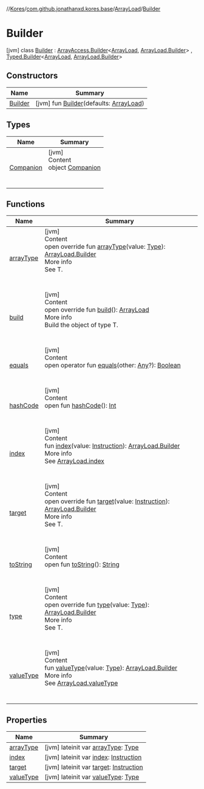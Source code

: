 //[Kores](../../../index.md)/[com.github.jonathanxd.kores.base](../../index.md)/[ArrayLoad](../index.md)/[Builder](index.md)



# Builder  
 [jvm] class [Builder](index.md) : [ArrayAccess.Builder](../../-array-access/-builder/index.md)<[ArrayLoad](../index.md), [ArrayLoad.Builder](index.md)> , [Typed.Builder](../../-typed/-builder/index.md)<[ArrayLoad](../index.md), [ArrayLoad.Builder](index.md)>    


## Constructors  
  
|  Name|  Summary| 
|---|---|
| <a name="com.github.jonathanxd.kores.base/ArrayLoad.Builder/Builder/#com.github.jonathanxd.kores.base.ArrayLoad/PointingToDeclaration/"></a>[Builder](-builder.md)| <a name="com.github.jonathanxd.kores.base/ArrayLoad.Builder/Builder/#com.github.jonathanxd.kores.base.ArrayLoad/PointingToDeclaration/"></a> [jvm] fun [Builder](-builder.md)(defaults: [ArrayLoad](../index.md))   <br>


## Types  
  
|  Name|  Summary| 
|---|---|
| <a name="com.github.jonathanxd.kores.base/ArrayLoad.Builder.Companion///PointingToDeclaration/"></a>[Companion](-companion/index.md)| <a name="com.github.jonathanxd.kores.base/ArrayLoad.Builder.Companion///PointingToDeclaration/"></a>[jvm]  <br>Content  <br>object [Companion](-companion/index.md)  <br><br><br>


## Functions  
  
|  Name|  Summary| 
|---|---|
| <a name="com.github.jonathanxd.kores.base/ArrayLoad.Builder/arrayType/#java.lang.reflect.Type/PointingToDeclaration/"></a>[arrayType](array-type.md)| <a name="com.github.jonathanxd.kores.base/ArrayLoad.Builder/arrayType/#java.lang.reflect.Type/PointingToDeclaration/"></a>[jvm]  <br>Content  <br>open override fun [arrayType](array-type.md)(value: [Type](https://docs.oracle.com/javase/8/docs/api/java/lang/reflect/Type.html)): [ArrayLoad.Builder](index.md)  <br>More info  <br>See T.  <br><br><br>
| <a name="com.github.jonathanxd.kores.base/ArrayLoad.Builder/build/#/PointingToDeclaration/"></a>[build](build.md)| <a name="com.github.jonathanxd.kores.base/ArrayLoad.Builder/build/#/PointingToDeclaration/"></a>[jvm]  <br>Content  <br>open override fun [build](build.md)(): [ArrayLoad](../index.md)  <br>More info  <br>Build the object of type T.  <br><br><br>
| <a name="kotlin/Any/equals/#kotlin.Any?/PointingToDeclaration/"></a>[equals](../../../com.github.jonathanxd.kores.util/-simple-resolver/index.md#%5Bkotlin%2FAny%2Fequals%2F%23kotlin.Any%3F%2FPointingToDeclaration%2F%5D%2FFunctions%2F-1211764316)| <a name="kotlin/Any/equals/#kotlin.Any?/PointingToDeclaration/"></a>[jvm]  <br>Content  <br>open operator fun [equals](../../../com.github.jonathanxd.kores.util/-simple-resolver/index.md#%5Bkotlin%2FAny%2Fequals%2F%23kotlin.Any%3F%2FPointingToDeclaration%2F%5D%2FFunctions%2F-1211764316)(other: [Any](https://kotlinlang.org/api/latest/jvm/stdlib/kotlin/-any/index.html)?): [Boolean](https://kotlinlang.org/api/latest/jvm/stdlib/kotlin/-boolean/index.html)  <br><br><br>
| <a name="kotlin/Any/hashCode/#/PointingToDeclaration/"></a>[hashCode](../../../com.github.jonathanxd.kores.util/-simple-resolver/index.md#%5Bkotlin%2FAny%2FhashCode%2F%23%2FPointingToDeclaration%2F%5D%2FFunctions%2F-1211764316)| <a name="kotlin/Any/hashCode/#/PointingToDeclaration/"></a>[jvm]  <br>Content  <br>open fun [hashCode](../../../com.github.jonathanxd.kores.util/-simple-resolver/index.md#%5Bkotlin%2FAny%2FhashCode%2F%23%2FPointingToDeclaration%2F%5D%2FFunctions%2F-1211764316)(): [Int](https://kotlinlang.org/api/latest/jvm/stdlib/kotlin/-int/index.html)  <br><br><br>
| <a name="com.github.jonathanxd.kores.base/ArrayLoad.Builder/index/#com.github.jonathanxd.kores.Instruction/PointingToDeclaration/"></a>[index](--index--.md)| <a name="com.github.jonathanxd.kores.base/ArrayLoad.Builder/index/#com.github.jonathanxd.kores.Instruction/PointingToDeclaration/"></a>[jvm]  <br>Content  <br>fun [index](--index--.md)(value: [Instruction](../../../com.github.jonathanxd.kores/-instruction/index.md)): [ArrayLoad.Builder](index.md)  <br>More info  <br>See [ArrayLoad.index](../--index--.md)  <br><br><br>
| <a name="com.github.jonathanxd.kores.base/ArrayLoad.Builder/target/#com.github.jonathanxd.kores.Instruction/PointingToDeclaration/"></a>[target](target.md)| <a name="com.github.jonathanxd.kores.base/ArrayLoad.Builder/target/#com.github.jonathanxd.kores.Instruction/PointingToDeclaration/"></a>[jvm]  <br>Content  <br>open override fun [target](target.md)(value: [Instruction](../../../com.github.jonathanxd.kores/-instruction/index.md)): [ArrayLoad.Builder](index.md)  <br>More info  <br>See T.  <br><br><br>
| <a name="kotlin/Any/toString/#/PointingToDeclaration/"></a>[toString](../../../com.github.jonathanxd.kores.util/-simple-resolver/index.md#%5Bkotlin%2FAny%2FtoString%2F%23%2FPointingToDeclaration%2F%5D%2FFunctions%2F-1211764316)| <a name="kotlin/Any/toString/#/PointingToDeclaration/"></a>[jvm]  <br>Content  <br>open fun [toString](../../../com.github.jonathanxd.kores.util/-simple-resolver/index.md#%5Bkotlin%2FAny%2FtoString%2F%23%2FPointingToDeclaration%2F%5D%2FFunctions%2F-1211764316)(): [String](https://kotlinlang.org/api/latest/jvm/stdlib/kotlin/-string/index.html)  <br><br><br>
| <a name="com.github.jonathanxd.kores.base/ArrayLoad.Builder/type/#java.lang.reflect.Type/PointingToDeclaration/"></a>[type](type.md)| <a name="com.github.jonathanxd.kores.base/ArrayLoad.Builder/type/#java.lang.reflect.Type/PointingToDeclaration/"></a>[jvm]  <br>Content  <br>open override fun [type](type.md)(value: [Type](https://docs.oracle.com/javase/8/docs/api/java/lang/reflect/Type.html)): [ArrayLoad.Builder](index.md)  <br>More info  <br>See T.  <br><br><br>
| <a name="com.github.jonathanxd.kores.base/ArrayLoad.Builder/valueType/#java.lang.reflect.Type/PointingToDeclaration/"></a>[valueType](value-type.md)| <a name="com.github.jonathanxd.kores.base/ArrayLoad.Builder/valueType/#java.lang.reflect.Type/PointingToDeclaration/"></a>[jvm]  <br>Content  <br>fun [valueType](value-type.md)(value: [Type](https://docs.oracle.com/javase/8/docs/api/java/lang/reflect/Type.html)): [ArrayLoad.Builder](index.md)  <br>More info  <br>See [ArrayLoad.valueType](../value-type.md)  <br><br><br>


## Properties  
  
|  Name|  Summary| 
|---|---|
| <a name="com.github.jonathanxd.kores.base/ArrayLoad.Builder/arrayType/#/PointingToDeclaration/"></a>[arrayType](array-type.md)| <a name="com.github.jonathanxd.kores.base/ArrayLoad.Builder/arrayType/#/PointingToDeclaration/"></a> [jvm] lateinit var [arrayType](array-type.md): [Type](https://docs.oracle.com/javase/8/docs/api/java/lang/reflect/Type.html)   <br>
| <a name="com.github.jonathanxd.kores.base/ArrayLoad.Builder/index/#/PointingToDeclaration/"></a>[index](--index--.md)| <a name="com.github.jonathanxd.kores.base/ArrayLoad.Builder/index/#/PointingToDeclaration/"></a> [jvm] lateinit var [index](--index--.md): [Instruction](../../../com.github.jonathanxd.kores/-instruction/index.md)   <br>
| <a name="com.github.jonathanxd.kores.base/ArrayLoad.Builder/target/#/PointingToDeclaration/"></a>[target](target.md)| <a name="com.github.jonathanxd.kores.base/ArrayLoad.Builder/target/#/PointingToDeclaration/"></a> [jvm] lateinit var [target](target.md): [Instruction](../../../com.github.jonathanxd.kores/-instruction/index.md)   <br>
| <a name="com.github.jonathanxd.kores.base/ArrayLoad.Builder/valueType/#/PointingToDeclaration/"></a>[valueType](value-type.md)| <a name="com.github.jonathanxd.kores.base/ArrayLoad.Builder/valueType/#/PointingToDeclaration/"></a> [jvm] lateinit var [valueType](value-type.md): [Type](https://docs.oracle.com/javase/8/docs/api/java/lang/reflect/Type.html)   <br>

